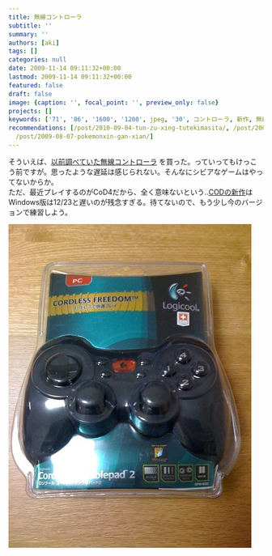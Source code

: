 ```yaml
---
title: 無線コントローラ
subtitle: ''
summary: ''
authors: [aki]
tags: []
categories: null
date: 2009-11-14 09:11:32+00:00
lastmod: 2009-11-14 09:11:32+00:00
featured: false
draft: false
image: {caption: '', focal_point: '', preview_only: false}
projects: []
keywords: ['71', '86', '1600', '1200', jpeg, '30', コントローラ, 新作, 無線, プレイ]
recommendations: [/post/2010-09-04-tun-zu-xing-tutekimasita/, /post/2009-06-20-cheng-jiu-yuan-nozi-yang-hua/,
  /post/2009-08-07-pokemonxin-gan-xian/]
---
```



そういえば、[以前調べていた無線コントローラ](https://chezo.uno/post/2009-09-22-pcdewaiyaresukontororawoshi-uniha) を買った。っていってもけっこう前ですが。思ったような遅延は感じられない。そんなにシビアなゲームはやってないからか。  
ただ、最近プレイするのがCoD4だから、全く意味ないという‥[CODの新作](http://www.modernwarfare2.jp/)はWindows版は12/23と遅いのが残念すぎる。待てないので、もう少し今のバージョンで練習しよう。

[![](p_1600_1200_fddd2f30-f71b-4f86-bbae-7095a4841fbd.jpeg)](p_1600_1200_fddd2f30-f71b-4f86-bbae-7095a4841fbd.jpeg)
